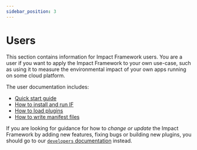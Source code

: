 ```yaml
---
sidebar_position: 3
---
```


# Users

This section contains information for Impact Framework users. You are a user if you want to apply the Impact Framework to your own use-case, such as using it to measure the environmental impact of your own apps running on some cloud platform. 

The user documentation includes:

- [Quick start guide](./quick-start.md)
- [How to install and run IF](./how-to-install-if.md)
- [How to load plugins](./how-to-import-plugins.md)
- [How to write manifest files](./how-to-write-impls.md)

If you are looking for guidance for how to *change or update* the Impact Framework by adding new features, fixing bugs or building new plugins, you should go to our [`developers` documentation](../developers/) instead.
